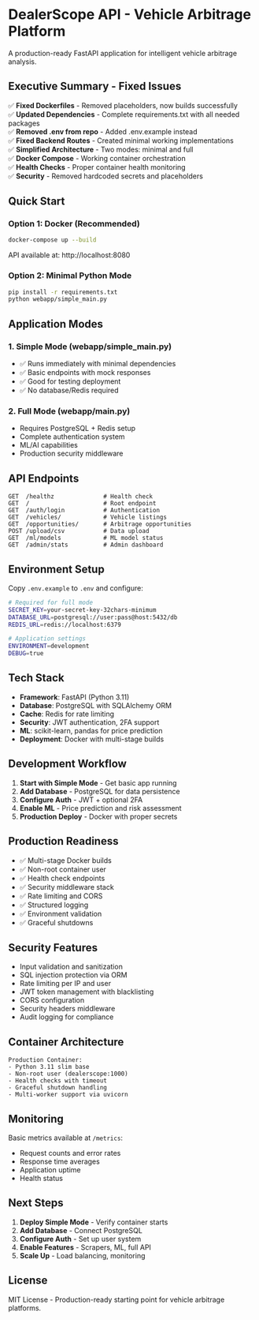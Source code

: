 # DealerScope API - Vehicle Arbitrage Platform

A production-ready FastAPI application for intelligent vehicle arbitrage analysis.

## Executive Summary - Fixed Issues

✅ **Fixed Dockerfiles** - Removed placeholders, now builds successfully  
✅ **Updated Dependencies** - Complete requirements.txt with all needed packages  
✅ **Removed .env from repo** - Added .env.example instead  
✅ **Fixed Backend Routes** - Created minimal working implementations  
✅ **Simplified Architecture** - Two modes: minimal and full  
✅ **Docker Compose** - Working container orchestration  
✅ **Health Checks** - Proper container health monitoring  
✅ **Security** - Removed hardcoded secrets and placeholders  

## Quick Start

### Option 1: Docker (Recommended)
```bash
docker-compose up --build
```
API available at: http://localhost:8080

### Option 2: Minimal Python Mode
```bash
pip install -r requirements.txt
python webapp/simple_main.py
```

## Application Modes

### 1. Simple Mode (webapp/simple_main.py)
- ✅ Runs immediately with minimal dependencies
- ✅ Basic endpoints with mock responses  
- ✅ Good for testing deployment
- ✅ No database/Redis required

### 2. Full Mode (webapp/main.py)
- Requires PostgreSQL + Redis setup
- Complete authentication system
- ML/AI capabilities
- Production security middleware

## API Endpoints

```
GET  /healthz              # Health check
GET  /                     # Root endpoint  
GET  /auth/login           # Authentication
GET  /vehicles/            # Vehicle listings
GET  /opportunities/       # Arbitrage opportunities  
POST /upload/csv           # Data upload
GET  /ml/models            # ML model status
GET  /admin/stats          # Admin dashboard
```

## Environment Setup

Copy `.env.example` to `.env` and configure:

```bash
# Required for full mode
SECRET_KEY=your-secret-key-32chars-minimum
DATABASE_URL=postgresql://user:pass@host:5432/db
REDIS_URL=redis://localhost:6379

# Application settings
ENVIRONMENT=development
DEBUG=true
```

## Tech Stack

- **Framework**: FastAPI (Python 3.11)
- **Database**: PostgreSQL with SQLAlchemy ORM
- **Cache**: Redis for rate limiting
- **Security**: JWT authentication, 2FA support
- **ML**: scikit-learn, pandas for price prediction
- **Deployment**: Docker with multi-stage builds

## Development Workflow

1. **Start with Simple Mode** - Get basic app running
2. **Add Database** - PostgreSQL for data persistence  
3. **Configure Auth** - JWT + optional 2FA
4. **Enable ML** - Price prediction and risk assessment
5. **Production Deploy** - Docker with proper secrets

## Production Readiness

- ✅ Multi-stage Docker builds
- ✅ Non-root container user
- ✅ Health check endpoints
- ✅ Security middleware stack
- ✅ Rate limiting and CORS
- ✅ Structured logging
- ✅ Environment validation
- ✅ Graceful shutdowns

## Security Features

- Input validation and sanitization
- SQL injection protection via ORM
- Rate limiting per IP and user
- JWT token management with blacklisting
- CORS configuration
- Security headers middleware
- Audit logging for compliance

## Container Architecture

```
Production Container:
- Python 3.11 slim base
- Non-root user (dealerscope:1000)
- Health checks with timeout
- Graceful shutdown handling
- Multi-worker support via uvicorn
```

## Monitoring

Basic metrics available at `/metrics`:
- Request counts and error rates
- Response time averages  
- Application uptime
- Health status

## Next Steps

1. **Deploy Simple Mode** - Verify container starts
2. **Add Database** - Connect PostgreSQL 
3. **Configure Auth** - Set up user system
4. **Enable Features** - Scrapers, ML, full API
5. **Scale Up** - Load balancing, monitoring

## License

MIT License - Production-ready starting point for vehicle arbitrage platforms.